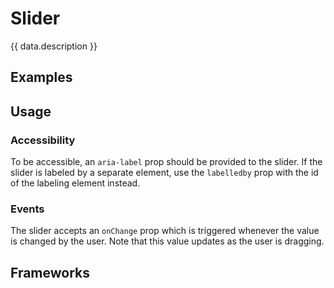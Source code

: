 <script setup>
  import React from './react.md';
  import Vue from './vue.md';
  import data from './data.json';
  import iOS from './ios.md';
  import { mapFrameworkStatuses } from '../utils.js';
</script>

# Slider

{{ data.description }}

<components-status v-bind="mapFrameworkStatuses(data.frameworks)" />

## Examples
<ThemeSwitcher />
<slider-example />

## Usage

<component-design-guidelines name="Warp - Components / Slider" link="https://www.figma.com/file/nkiRpuVu6XRfvY96BA80H8/Components-overview?type=design&node-id=377-23902&mode=design" />

### Accessibility

To be accessible, an `aria-label` prop should be provided to the slider. If the slider is labeled by a separate element, use the `labelledby` prop with the id of the labeling element instead.

### Events

The slider accepts an `onChange` prop which is triggered whenever the value is changed by the user. Note that this value updates as the user is dragging.

<component-questions />

## Frameworks

<tabs-content>
  <template #react>
   <react />
  </template>
  <template #vue>
    <vue />
  </template>
      <template #iOS>
    <iOS />
  </template>
</tabs-content>
